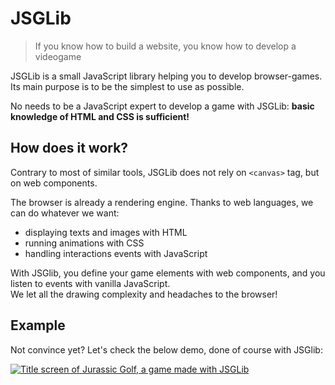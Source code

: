 # JSGLib
> If you know how to build a website, you know how to develop a videogame

JSGLib is a small JavaScript library helping you to develop browser-games. Its main purpose is to be the simplest to use as possible.

No needs to be a JavaScript expert to develop a game with JSGLib: **basic knowledge of HTML and CSS is sufficient!**

## How does it work?

Contrary to most of similar tools, JSGLib does not rely on `<canvas>` tag, but on web components.

The browser is already a rendering engine. Thanks to web languages, we can do whatever we want:

- displaying texts and images with HTML
- running animations with CSS
- handling interactions events with JavaScript

With JSGlib, you define your game elements with web components, and you listen to events with vanilla JavaScript.  
We let all the drawing complexity and headaches to the browser!

## Example

Not convince yet? Let's check the below demo, done of course with JSGlib:


[![Title screen of Jurassic Golf, a game made with JSGLib](https://v6p9d9t4.ssl.hwcdn.net/html/5673470/jurassic-golf/images/title_screen.gif)](https://adrien-gueret.itch.io/jurassic-golf)
